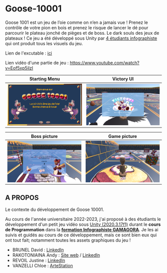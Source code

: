 # Goose-10001

Goose 1001 est un jeu de l’oie comme on n’en a jamais vue ! Prenez le contrôle de votre pion en bois et prenez le risque de lancer le dé pour parcourir le plateau jonché de pièges et de boss. Le dark souls des jeux de plateaux ! Ce jeu a été développé sous Unity par [4 étudiants infographiste](#a-propos) qui ont produit tous les visuels du jeu. 

Lien de l'excutable : [ici](https://github.com/CorentinGaut/Goose-10001/blob/main/BuildGoose-10001/Goose_10001.exe)

Lien vidéo d'une partie de jeu : https://www.youtube.com/watch?v=Eof5xp5ilzI

Starting Menu        |  Victory UI
:-------------------------:|:-------------------------:
  ![image](Doc/StartMenu.png)  |  ![image](Doc/Victory.png)

Boss picture            |  Game picture
:-------------------------:|:-------------------------:
![image](Doc/Boss.png)  |  ![image](Doc/Game.png)

  
  

## A PROPOS
Le contexte du développement de Goose 10001.



Au cours de l'année universitaire 2022-2023, j'ai proposé à des étudiants le développement d'un petit jeu vidéo sous [Unity (2020.3.17f1)](https://unity.com/fr)  durant le **cours de Programmation** dans la **[formation Infographiste GAMAGORA](https://icom.univ-lyon2.fr/gamagora)**. Je les ai suivis et guidés au cours de ce développement, mais ce sont bien eux qui ont tout fait; notamment toutes les assets graphiques du jeu !  

 * BRUNEL David : [LinkedIn](https://www.linkedin.com/in/david-brunel/)
 * RAKOTONIAINA Andy : [Site web](https://linktr.ee/Kuroikiri_AyAno) / [LinkedIn](https://www.linkedin.com/in/andy-andriamaro-rakotoniaina-9b407a180/)
 * REVOIL Justine : [LinkedIn](https://www.linkedin.com/in/justinerevoil)
 * VANZELLI Chloe : [ArteStation](https://www.artstation.com/bun-dmk)
